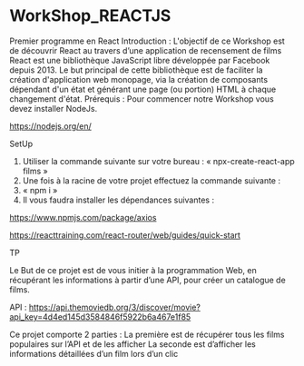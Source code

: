 # WorkShop_REACTJS

Premier programme en React
Introduction :
L'objectif de ce Workshop est de découvrir React au travers d’une application de recensement de films
React est une bibliothèque JavaScript libre développée par Facebook depuis 2013. Le but principal de cette bibliothèque est de faciliter la création d'application web monopage, via la création de composants dépendant d'un état et générant une page (ou portion) HTML à chaque changement d'état.
Prérequis :
Pour commencer notre Workshop vous devez installer NodeJs.

https://nodejs.org/en/

SetUp

1.	Utiliser la commande suivante sur votre bureau : 
« npx-create-react-app films »
2.	Une fois à la racine de votre projet effectuez la commande suivante :
3.	« npm i »
4.	Il vous faudra installer les dépendances suivantes :

https://www.npmjs.com/package/axios

https://reacttraining.com/react-router/web/guides/quick-start

TP

Le But de ce projet est de vous initier à la programmation Web, en récupérant les informations à partir d’une API, pour créer un catalogue de films.

API : https://api.themoviedb.org/3/discover/movie?api_key=4d4ed145d3584846f5922b6a467e1f85

Ce projet comporte 2 parties : 
La première est de récupérer tous les films populaires sur l’API et de les afficher
La seconde est d’afficher les informations détaillées d’un film lors d’un clic



